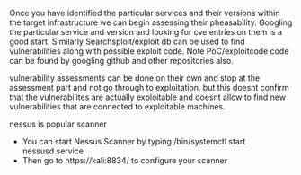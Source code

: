 
Once you have identified the particular services and their versions within the target infrastructure we can begin assessing their pheasability. Googling the particular service and version and looking for cve entries on them is a good start. Similarly Searchsploit/exploit db can be used to find vulnerabilities along with possible exploit code. Note PoC/exploitcode code can be found by googling github and other repositories also. 

vulnerability assessments can be done on their own and stop at the assessment part and not go through to exploitation. but this doesnt confirm that the vulnerabilites are actually exploitable and doesnt allow to find  new vulnerabilities that are connected to exploitable machines.

nessus is popular scanner

- You can start Nessus Scanner by typing /bin/systemctl start nessusd.service
 - Then go to https://kali:8834/ to configure your scanner

